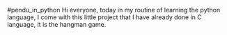 #pendu_in_python
Hi everyone, today in my routine of learning the python language, I come with this little project that I have already done in C language, it is the hangman game.